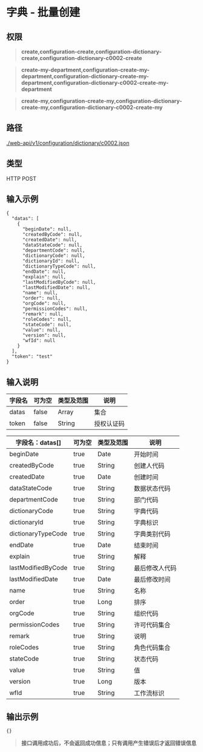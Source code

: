 # 字典 - 批量创建

## 权限

> **create,configuration-create,configuration-dictionary-create,configuration-dictionary-c0002-create**

> **create-my-department,configuration-create-my-department,configuration-dictionary-create-my-department,configuration-dictionary-c0002-create-my-department**

> **create-my,configuration-create-my,configuration-dictionary-create-my,configuration-dictionary-c0002-create-my**

## 路径

[./web-api/v1/configuration/dictionary/c0002.json](./c0002.json)

## 类型

HTTP POST

## 输入示例

```
{
  "datas": [
    {
      "beginDate": null,
      "createdByCode": null,
      "createdDate": null,
      "dataStateCode": null,
      "departmentCode": null,
      "dictionaryCode": null,
      "dictionaryId": null,
      "dictionaryTypeCode": null,
      "endDate": null,
      "explain": null,
      "lastModifiedByCode": null,
      "lastModifiedDate": null,
      "name": null,
      "order": null,
      "orgCode": null,
      "permissionCodes": null,
      "remark": null,
      "roleCodes": null,
      "stateCode": null,
      "value": null,
      "version": null,
      "wfId": null
    }
  ],
  "token": "test"
}
```

## 输入说明

字段名|可为空|类型及范围|说明
---|---|---|---
datas|false|Array|集合
token|false|String|授权认证码

字段名：datas[]|可为空|类型及范围|说明
---|---|---|---
beginDate|true|Date|开始时间
createdByCode|true|String|创建人代码
createdDate|true|Date|创建时间
dataStateCode|true|String|数据状态代码
departmentCode|true|String|部门代码
dictionaryCode|true|String|字典代码
dictionaryId|true|String|字典标识
dictionaryTypeCode|true|String|字典类别代码
endDate|true|Date|结束时间
explain|true|String|解释
lastModifiedByCode|true|String|最后修改人代码
lastModifiedDate|true|Date|最后修改时间
name|true|String|名称
order|true|Long|排序
orgCode|true|String|组织代码
permissionCodes|true|String|许可代码集合
remark|true|String|说明
roleCodes|true|String|角色代码集合
stateCode|true|String|状态代码
value|true|String|值
version|true|Long|版本
wfId|true|String|工作流标识

## 输出示例

```
{}
```

> **接口调用成功后，不会返回成功信息；只有调用产生错误后才返回错误信息**